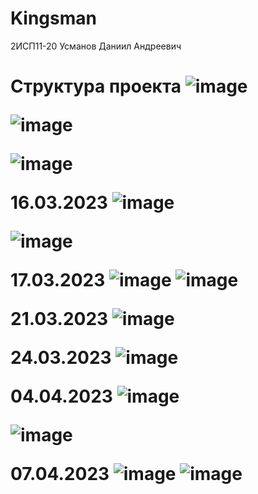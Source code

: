 # Kingsman
</h1> 2ИСП11-20 Усманов Даниил Андреевич<h1>

</b>Структура проекта<b>
![image](https://user-images.githubusercontent.com/118389872/224035456-e328bc93-b155-4c62-b3f2-58a101297b9d.png)


  ![image](https://user-images.githubusercontent.com/118389872/224302918-52965261-cd32-4981-9df3-c2b095a6a1b1.png)

![image](https://user-images.githubusercontent.com/118389872/224987669-34b68e69-6ada-40f1-bf0b-d0c5b7dfc25b.png)

  16.03.2023
  ![image](https://user-images.githubusercontent.com/118389872/225631936-b2a728a7-d2fd-422c-9153-dfab778dad0a.png)

  ![image](https://user-images.githubusercontent.com/118389872/225631787-8bb72852-787a-42c5-9f66-a73113b16e63.png)

17.03.2023
![image](https://user-images.githubusercontent.com/118389872/225834731-a969e359-9b5c-4d3e-9c0e-1fcefa26002c.png)
![image](https://user-images.githubusercontent.com/118389872/225834782-894e2910-e3d5-41b5-9e76-ea96cf75bca4.png)

21.03.2023
![image](https://user-images.githubusercontent.com/118389872/226592959-f54e7112-d83f-47c3-b3f7-f33c11c84ab3.png)

24.03.2023
![image](https://user-images.githubusercontent.com/118389872/227510145-d48c65ca-14ca-4742-8f40-c305f6fdd611.png)

  04.04.2023
  ![image](https://user-images.githubusercontent.com/118389872/229747472-9762561c-a171-46f1-8c02-531b02d3db8c.png)

  ![image](https://user-images.githubusercontent.com/118389872/229747191-ea77d3b2-a4f9-4fcc-86ec-3055a7c69e96.png)

07.04.2023
![image](https://user-images.githubusercontent.com/118389872/230600810-a6279b59-cefd-4686-9ae4-57a43ea9ae66.png)
![image](https://user-images.githubusercontent.com/118389872/230600887-0afa6004-4517-49de-91ae-be2736faefc6.png)
